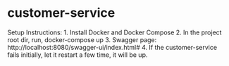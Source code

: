 # customer-service

Setup Instructions:
    1. Install Docker and Docker Compose
    2. In the project root dir, run, docker-compose up
    3. Swagger page: http://localhost:8080/swagger-ui/index.html#
    4. If the customer-service fails initially, let it restart a few time, it will be up.